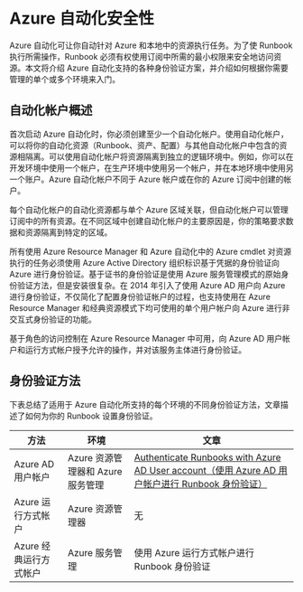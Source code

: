 <properties
    pageTitle="Azure 自动化安全性 | Azure"
    description="本文概述了 Azure 自动化中自动化帐户的自动化安全性以及可供使用的不同身份验证方法。"
    services="automation"
    documentationcenter=""
    author="MGoedtel"
    manager="jwhit"
    editor="tysonn"
    keywords="自动化安全性, 安全的自动化" />  

<tags
    ms.assetid="4a6bc2f5-c5a2-4dfb-b10d-7950d750dee8"
    ms.service="automation"
    ms.devlang="na"
    ms.topic="get-started-article"
    ms.tgt_pltfrm="na"
    ms.workload="infrastructure-services"
    ms.date="11/11/2016"
    wacn.date="12/05/2016"
    ms.author="magoedte" />

# Azure 自动化安全性
Azure 自动化可让你自动针对 Azure 和本地中的资源执行任务。为了使 Runbook 执行所需操作，Runbook 必须有权使用订阅中所需的最小权限来安全地访问资源。本文将介绍 Azure 自动化支持的各种身份验证方案，并介绍如何根据你需要管理的单个或多个环境来入门。

## 自动化帐户概述
首次启动 Azure 自动化时，你必须创建至少一个自动化帐户。使用自动化帐户，可以将你的自动化资源（Runbook、资产、配置）与其他自动化帐户中包含的资源相隔离。可以使用自动化帐户将资源隔离到独立的逻辑环境中。例如，你可以在开发环境中使用一个帐户，在生产环境中使用另一个帐户，并在本地环境中使用另一个账户。Azure 自动化帐户不同于 Azure 帐户或在你的 Azure 订阅中创建的帐户。

每个自动化帐户的自动化资源都与单个 Azure 区域关联，但自动化帐户可以管理订阅中的所有资源。在不同区域中创建自动化帐户的主要原因是，你的策略要求数据和资源隔离到特定的区域。

所有使用 Azure Resource Manager 和 Azure 自动化中的 Azure cmdlet 对资源执行的任务必须使用 Azure Active Directory 组织标识基于凭据的身份验证向 Azure 进行身份验证。基于证书的身份验证是使用 Azure 服务管理模式的原始身份验证方法，但是安装很复杂。在 2014 年引入了使用 Azure AD 用户向 Azure 进行身份验证，不仅简化了配置身份验证帐户的过程，也支持使用在 Azure Resource Manager 和经典资源模式下均可使用的单个用户帐户向 Azure 进行非交互式身份验证的功能。

基于角色的访问控制在 Azure Resource Manager 中可用，向 Azure AD 用户帐户和运行方式帐户授予允许的操作，并对该服务主体进行身份验证。

## 身份验证方法
下表总结了适用于 Azure 自动化所支持的每个环境的不同身份验证方法，文章描述了如何为你的 Runbook 设置身份验证。

| 方法 | 环境 | 文章 |
| --- | --- | --- |
| Azure AD 用户帐户 |Azure 资源管理器和 Azure 服务管理 |[Authenticate Runbooks with Azure AD User account（使用 Azure AD 用户帐户进行 Runbook 身份验证）](/documentation/articles/automation-sec-configure-aduser-account/) |
| Azure 运行方式帐户 |Azure 资源管理器 |无 |
| Azure 经典运行方式帐户 |Azure 服务管理 |使用 Azure 运行方式帐户进行 Runbook 身份验证 |

<!---HONumber=Mooncake_1128_2016-->